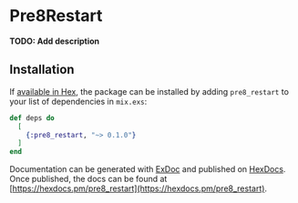 # Pre8Restart

**TODO: Add description**

## Installation

If [available in Hex](https://hex.pm/docs/publish), the package can be installed
by adding `pre8_restart` to your list of dependencies in `mix.exs`:

```elixir
def deps do
  [
    {:pre8_restart, "~> 0.1.0"}
  ]
end
```

Documentation can be generated with [ExDoc](https://github.com/elixir-lang/ex_doc)
and published on [HexDocs](https://hexdocs.pm). Once published, the docs can
be found at [https://hexdocs.pm/pre8_restart](https://hexdocs.pm/pre8_restart).


